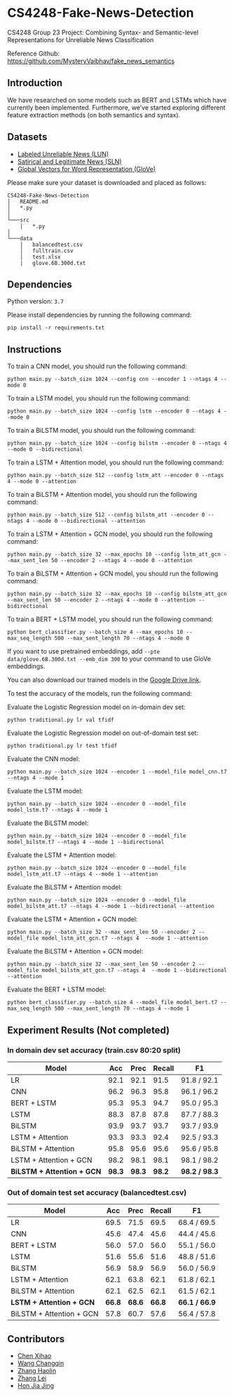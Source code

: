 # CS4248-Fake-News-Detection

CS4248 Group 23 Project: Combining Syntax- and Semantic-level Representations for Unreliable News Classification

Reference Github: https://github.com/MysteryVaibhav/fake_news_semantics

## Introduction

We have researched on some models such as BERT and LSTMs which have currently been implemented. Furthermore, we’ve started exploring different feature extraction methods (on both semantics and syntax).


## Datasets

- [Labeled Unreliable News (LUN)](https://github.com/BUPT-GAMMA/CompareNet_FakeNewsDetection/releases/tag/dataset)
- [Satirical and Legitimate News (SLN)](http://victoriarubin.fims.uwo.ca/news-verification/data-to-go/)
- [Global Vectors for Word Representation (GloVe)](https://nlp.stanford.edu/projects/glove/)

Please make sure your dataset is downloaded and placed as follows:
```
CS4248-Fake-News-Detection
│   README.md
│   *.py
│   
└───src
    │   *.py
│   
└───data
    │   balancedtest.csv
    │   fulltrain.csv
    |   test.xlsx
    |   glove.6B.300d.txt
```

## Dependencies
Python version: `3.7`

Please install dependencies by running the following command:
```
pip install -r requirements.txt
```

## Instructions
To train a CNN model, you should run the following command:
```
python main.py --batch_size 1024 --config cnn --encoder 1 --ntags 4 --mode 0
```

To train a LSTM model, you should run the following command:
```
python main.py --batch_size 1024 --config lstm --encoder 0 --ntags 4 --mode 0
```

To train a BiLSTM model, you should run the following command:
```
python main.py --batch_size 1024 --config bilstm --encoder 0 --ntags 4 --mode 0 --bidirectional
```

To train a LSTM + Attention model, you should run the following command:
```
python main.py --batch_size 512 --config lstm_att --encoder 0 --ntags 4 --mode 0 --attention
```

To train a BiLSTM + Attention model, you should run the following command:
```
python main.py --batch_size 512 --config bilstm_att --encoder 0 --ntags 4 --mode 0 --bidirectional --attention
```

To train a LSTM + Attention + GCN model, you should run the following command:
```
python main.py --batch_size 32 --max_epochs 10 --config lstm_att_gcn --max_sent_len 50 --encoder 2 --ntags 4 --mode 0 --attention
```

To train a BiLSTM + Attention + GCN model, you should run the following command:
```
python main.py --batch_size 32 --max_epochs 10 --config bilstm_att_gcn --max_sent_len 50 --encoder 2 --ntags 4 --mode 0 --attention --bidirectional
```

To train a BERT + LSTM model, you should run the following command:
```
python bert_classifier.py --batch_size 4 --max_epochs 10 --max_seq_length 500 --max_sent_length 70 --ntags 4 --mode 0
```

If you want to use pretrained embeddings, add `--pte data/glove.6B.300d.txt --emb_dim 300` to your command to use GloVe embeddings.

You can also download our trained models in the [Google Drive link](https://drive.google.com/drive/folders/12kBrRDdM08Hp4YCxjLcYCZjjuUiiyCx4?usp=sharing).

To test the accuracy of the models, run the following command:

Evaluate the Logistic Regression model on in-domain dev set:
```
python traditional.py lr val tfidf
```

Evaluate the Logistic Regression model on out-of-domain test set:
```
python traditional.py lr test tfidf
```

Evaluate the CNN model:
```
python main.py --batch_size 1024 --encoder 1 --model_file model_cnn.t7 --ntags 4 --mode 1
```

Evaluate the LSTM model:
```
python main.py --batch_size 1024 --encoder 0 --model_file model_lstm.t7 --ntags 4 --mode 1
```

Evaluate the BiLSTM model:
```
python main.py --batch_size 1024 --encoder 0 --model_file model_bilstm.t7 --ntags 4 --mode 1 --bidirectional
```

Evaluate the LSTM + Attention model:
```
python main.py --batch_size 1024 --encoder 0 --model_file model_lstm_att.t7 --ntags 4 --mode 1 --attention
```

Evaluate the BiLSTM + Attention model:
```
python main.py --batch_size 1024 --encoder 0 --model_file model_bilstm_att.t7 --ntags 4 --mode 1 --bidirectional --attention
```

Evaluate the LSTM + Attention + GCN model:
```
python main.py --batch_size 32 --max_sent_len 50 --encoder 2 --model_file model_lstm_att_gcn.t7 --ntags 4  --mode 1 --attention
```

Evaluate the BiLSTM + Attention + GCN model:
```
python main.py --batch_size 32 --max_sent_len 50 --encoder 2 --model_file model_bilstm_att_gcn.t7 --ntags 4  --mode 1 --bidirectional --attention
```

Evaluate the BERT + LSTM model:
```
python bert_classifier.py --batch_size 4 --model_file model_bert.t7 --max_seq_length 500 --max_sent_length 70 --ntags 4 --mode 1
```


## Experiment Results (Not completed)

### In domain dev set accuracy (train.csv 80:20 split)
Model | Acc | Prec | Recall | F1
--- | --- | --- | --- | ---
LR  | 92.1 | 92.1 | 91.5 | 91.8 / 92.1
CNN | 96.2 | 96.3 | 95.8 | 96.1 / 96.2
BERT + LSTM | 95.3 | 95.3 | 94.7 | 95.0 / 95.3
LSTM | 88.3 | 87.8 | 87.8 | 87.7 / 88.3
BiLSTM | 93.9 | 93.7 | 93.7 | 93.7 / 93.9
LSTM + Attention | 93.3 | 93.3 | 92.4 | 92.5 / 93.3
BiLSTM + Attention | 95.8 | 95.6 | 95.6 | 95.6 / 95.8
LSTM + Attention + GCN | 98.2 | 98.1 | 98.1 | 98.1 / 98.2
**BiLSTM + Attention + GCN** | **98.3** | **98.3** | **98.2** | **98.2 / 98.3**


### Out of domain test set accuracy (balancedtest.csv)
Model | Acc | Prec | Recall | F1
--- | --- | --- | --- | ---
LR | 69.5 | 71.5 | 69.5 | 68.4 / 69.5
CNN | 45.6 | 47.4 | 45.6 | 44.4 / 45.6
BERT + LSTM | 56.0 | 57.0 | 56.0 | 55.1 / 56.0
LSTM | 51.6 | 55.6 | 51.6 | 48.8 / 51.6
BiLSTM | 56.9 | 58.9 | 56.9 | 56.0 / 56.9
LSTM + Attention | 62.1 | 63.8 | 62.1 | 61.8 / 62.1
BiLSTM + Attention | 62.1 | 62.5 | 62.1 | 61.5 / 62.1
**LSTM + Attention + GCN** | **66.8** | **68.6** | **66.8** | **66.1 / 66.9**
BiLSTM + Attention + GCN | 57.8 | 60.7 | 57.6 | 56.4 / 57.8

## Contributors

- [Chen Xihao](https://github.com/howtoosee)
- [Wang Changqin](https://github.com/archiewang0716)
- [Zhang Haolin](https://github.com/A0236053M)
- [Zhang Lei](https://github.com/AronnZzz)
- [Hon Jia Jing](https://github.com/JiaJingHon)
